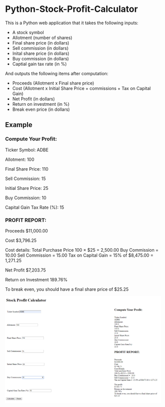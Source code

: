 # Python-Stock-Profit-Calculator
This is a Python web application that it takes the following inputs:

- A stock symbol
- Allotment (number of shares)
- Final share price (in dollars)
- Sell commission (in dollars)
- Inital share price (in dollars)
- Buy commission (in dollars)
- Captial gain tax rate (in %)

And outputs the following items after computation:

- Proceeds (Allotment x Final share price)
- Cost (Allotment x Initial Share Price + commissions + Tax on Capital Gain)
- Net Profit (in dollars)
- Return on investment (in %)
- Break even price (in dollars)

## Example ##

### Compute Your Profit: ###

Ticker Symbol: ADBE

Allotment: 100

Final Share Price: 110

Sell Commission: 15

Initial Share Price: 25

Buy Commission: 10

Capital Gain Tax Rate (%): 15

### PROFIT REPORT: ###

Proceeds $11,000.00

Cost $3,796.25

Cost details: Total Purchase Price 100 × $25 = 2,500.00 Buy Commission = 10.00 Sell Commission = 15.00 Tax on Capital Gain = 15% of $8,475.00 = 1,271.25

Net Profit $7,203.75

Return on Investment 189.76%

To break even, you should have a final share price of $25.25

![Screenshot](Result.png)

